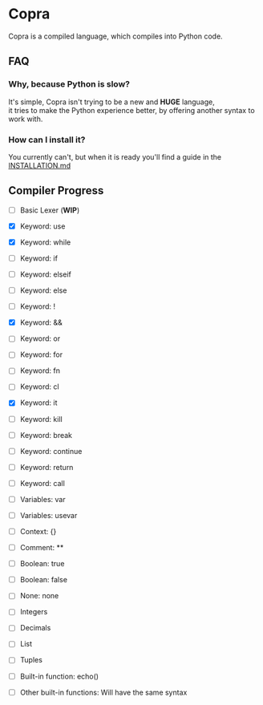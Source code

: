 # Copra

Copra is a compiled language, which compiles into Python code.

## FAQ

### Why, because Python is slow?

It's simple, Copra isn't trying to be a new and **HUGE** language, \
it tries to make the Python experience better, by offering another syntax to work with.

### How can I install it?

You currently can't, but when it is ready you'll find a guide in the [INSTALLATION.md](https://github.com/BLUEAMETHYST-Studios/copra/blob/main/INSTALLATION.md)

## Compiler Progress

- [ ] Basic Lexer (**WIP**)
- [x] Keyword: use
- [x] Keyword: while
- [ ] Keyword: if
- [ ] Keyword: elseif
- [ ] Keyword: else
- [ ] Keyword: !
- [x] Keyword: &&
- [ ] Keyword: or
- [ ] Keyword: for
- [ ] Keyword: fn
- [ ] Keyword: cl
- [x] Keyword: it
- [ ] Keyword: kill
- [ ] Keyword: break
- [ ] Keyword: continue
- [ ] Keyword: return
- [ ] Keyword: call
- [ ] Variables: var
- [ ] Variables: usevar
- [ ] Context: {}
- [ ] Comment: **
- [ ] Boolean: true
- [ ] Boolean: false
- [ ] None: none
- [ ] Integers
- [ ] Decimals
- [ ] List
- [ ] Tuples
- [ ] Built-in function: echo()
- [ ] Other built-in functions: Will have the same syntax

